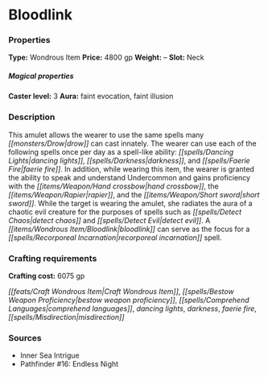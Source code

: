 ﻿---
Title: "Bloodlink"
Type: "Wondrous Item"
Price: "4800 gp"
Weight: "–"
Slot: "Neck"
Caster level: "3"
Aura: "faint evocation, faint illusion"
Description: |
  "This amulet allows the wearer to use the same spells many drow can cast innately. The wearer can use each of the following spells once per day as a spell-like ability: _dancing lights, darkness_, and _faerie fire_. In addition, while wearing this item, the wearer is granted the ability to speak and understand Undercommon and gains proficiency with the hand crossbow, the rapier, and the short sword. While the target is wearing the amulet, she radiates the aura of a chaotic evil creature for the purposes of spells such as detect chaos and detect evil. A bloodlink can serve as the focus for a _recorporeal incarnation_ spell."
Crafting cost: "6075 gp"
Sources: "['Inner Sea Intrigue', 'Pathfinder #16: Endless Night']"
---

# Bloodlink

### Properties

**Type:** Wondrous Item **Price:** 4800 gp **Weight:** – **Slot:** Neck

##### Magical properties

**Caster level:** 3 **Aura:** faint evocation, faint illusion

### Description

This amulet allows the wearer to use the same spells many _[[monsters/Drow|drow]]_ can cast innately. The wearer can use each of the following spells once per day as a spell-like ability: _[[spells/Dancing Lights|dancing lights]]_, _[[spells/Darkness|darkness]]_, and _[[spells/Faerie Fire|faerie fire]]_. In addition, while wearing this item, the wearer is granted the ability to speak and understand Undercommon and gains proficiency with the _[[items/Weapon/Hand crossbow|hand crossbow]]_, the _[[items/Weapon/Rapier|rapier]]_, and the _[[items/Weapon/Short sword|short sword]]_. While the target is wearing the amulet, she radiates the aura of a chaotic evil creature for the purposes of spells such as _[[spells/Detect Chaos|detect chaos]]_ and _[[spells/Detect Evil|detect evil]]_. A _[[items/Wondrous Item/Bloodlink|bloodlink]]_ can serve as the focus for a _[[spells/Recorporeal Incarnation|recorporeal incarnation]]_ spell.

### Crafting requirements

**Crafting cost:** 6075 gp

_[[feats/Craft Wondrous Item|Craft Wondrous Item]]_, _[[spells/Bestow Weapon Proficiency|bestow weapon proficiency]]_, _[[spells/Comprehend Languages|comprehend languages]]_, _dancing lights_, _darkness_, _faerie fire_, _[[spells/Misdirection|misdirection]]_

### Sources

* Inner Sea Intrigue
* Pathfinder #16: Endless Night